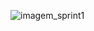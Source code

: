 ![imagem_sprint1](https://github.com/martimds/fatec-api-1/assets/142838760/9ba5a2c1-0f37-4e76-92f3-632129037478)
